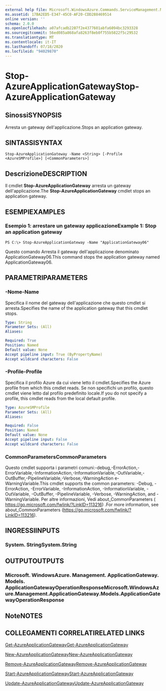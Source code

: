 ```yaml
---
external help file: Microsoft.WindowsAzure.Commands.ServiceManagement.Network.dll-Help.xml
ms.assetid: 17BA2ED5-E347-45C0-AF20-CDD288469514
online version: ''
schema: 2.0.0
ms.openlocfilehash: a07afcadb2207f2e4377601abfa6094bc3293328
ms.sourcegitcommit: 56ed085a868afa8263f8eb0f755b5822f5c29532
ms.translationtype: MT
ms.contentlocale: it-IT
ms.lasthandoff: 07/18/2020
ms.locfileid: "94029870"
---
```

# <span data-ttu-id="74f41-101">Stop-AzureApplicationGateway</span><span class="sxs-lookup"><span data-stu-id="74f41-101">Stop-AzureApplicationGateway</span></span>

## <span data-ttu-id="74f41-102">Sinossi</span><span class="sxs-lookup"><span data-stu-id="74f41-102">SYNOPSIS</span></span>
<span data-ttu-id="74f41-103">Arresta un gateway dell'applicazione.</span><span class="sxs-lookup"><span data-stu-id="74f41-103">Stops an application gateway.</span></span>

## <span data-ttu-id="74f41-104">SINTASSI</span><span class="sxs-lookup"><span data-stu-id="74f41-104">SYNTAX</span></span>

```
Stop-AzureApplicationGateway -Name <String> [-Profile <AzureSMProfile>] [<CommonParameters>]
```

## <span data-ttu-id="74f41-105">Descrizione</span><span class="sxs-lookup"><span data-stu-id="74f41-105">DESCRIPTION</span></span>
<span data-ttu-id="74f41-106">Il cmdlet **Stop-AzureApplicationGateway** arresta un gateway dell'applicazione.</span><span class="sxs-lookup"><span data-stu-id="74f41-106">The **Stop-AzureApplicationGateway** cmdlet stops an application gateway.</span></span>

## <span data-ttu-id="74f41-107">ESEMPI</span><span class="sxs-lookup"><span data-stu-id="74f41-107">EXAMPLES</span></span>

### <span data-ttu-id="74f41-108">Esempio 1: arrestare un gateway applicazione</span><span class="sxs-lookup"><span data-stu-id="74f41-108">Example 1: Stop an application gateway</span></span>
```
PS C:\> Stop-AzureApplicationGateway -Name "ApplicationGateway06"
```

<span data-ttu-id="74f41-109">Questo comando Arresta il gateway dell'applicazione denominato ApplicationGateway06.</span><span class="sxs-lookup"><span data-stu-id="74f41-109">This command stops the application gateway named ApplicationGateway06.</span></span>

## <span data-ttu-id="74f41-110">PARAMETRI</span><span class="sxs-lookup"><span data-stu-id="74f41-110">PARAMETERS</span></span>

### <span data-ttu-id="74f41-111">-Nome</span><span class="sxs-lookup"><span data-stu-id="74f41-111">-Name</span></span>
<span data-ttu-id="74f41-112">Specifica il nome del gateway dell'applicazione che questo cmdlet si arresta.</span><span class="sxs-lookup"><span data-stu-id="74f41-112">Specifies the name of the application gateway that this cmdlet stops.</span></span>

```yaml
Type: String
Parameter Sets: (All)
Aliases: 

Required: True
Position: Named
Default value: None
Accept pipeline input: True (ByPropertyName)
Accept wildcard characters: False
```

### <span data-ttu-id="74f41-113">-Profile</span><span class="sxs-lookup"><span data-stu-id="74f41-113">-Profile</span></span>
<span data-ttu-id="74f41-114">Specifica il profilo Azure da cui viene letto il cmdlet.</span><span class="sxs-lookup"><span data-stu-id="74f41-114">Specifies the Azure profile from which this cmdlet reads.</span></span>
<span data-ttu-id="74f41-115">Se non specifichi un profilo, questo cmdlet viene letto dal profilo predefinito locale.</span><span class="sxs-lookup"><span data-stu-id="74f41-115">If you do not specify a profile, this cmdlet reads from the local default profile.</span></span>

```yaml
Type: AzureSMProfile
Parameter Sets: (All)
Aliases: 

Required: False
Position: Named
Default value: None
Accept pipeline input: False
Accept wildcard characters: False
```

### <span data-ttu-id="74f41-116">CommonParameters</span><span class="sxs-lookup"><span data-stu-id="74f41-116">CommonParameters</span></span>
<span data-ttu-id="74f41-117">Questo cmdlet supporta i parametri comuni:-debug,-ErrorAction,-ErrorVariable,-InformationAction,-InformationVariable,-OutVariable,-OutBuffer,-PipelineVariable,-Verbose,-WarningAction e-WarningVariable.</span><span class="sxs-lookup"><span data-stu-id="74f41-117">This cmdlet supports the common parameters: -Debug, -ErrorAction, -ErrorVariable, -InformationAction, -InformationVariable, -OutVariable, -OutBuffer, -PipelineVariable, -Verbose, -WarningAction, and -WarningVariable.</span></span> <span data-ttu-id="74f41-118">Per altre informazioni, Vedi about_CommonParameters ( https://go.microsoft.com/fwlink/?LinkID=113216) .</span><span class="sxs-lookup"><span data-stu-id="74f41-118">For more information, see about_CommonParameters (https://go.microsoft.com/fwlink/?LinkID=113216).</span></span>

## <span data-ttu-id="74f41-119">INGRESSI</span><span class="sxs-lookup"><span data-stu-id="74f41-119">INPUTS</span></span>

### <span data-ttu-id="74f41-120">System. String</span><span class="sxs-lookup"><span data-stu-id="74f41-120">System.String</span></span>

## <span data-ttu-id="74f41-121">OUTPUT</span><span class="sxs-lookup"><span data-stu-id="74f41-121">OUTPUTS</span></span>

### <span data-ttu-id="74f41-122">Microsoft. WindowsAzure. Management. ApplicationGateway. Models. ApplicationGatewayOperationResponse</span><span class="sxs-lookup"><span data-stu-id="74f41-122">Microsoft.WindowsAzure.Management.ApplicationGateway.Models.ApplicationGatewayOperationResponse</span></span>

## <span data-ttu-id="74f41-123">Note</span><span class="sxs-lookup"><span data-stu-id="74f41-123">NOTES</span></span>

## <span data-ttu-id="74f41-124">COLLEGAMENTI CORRELATI</span><span class="sxs-lookup"><span data-stu-id="74f41-124">RELATED LINKS</span></span>

[<span data-ttu-id="74f41-125">Get-AzureApplicationGateway</span><span class="sxs-lookup"><span data-stu-id="74f41-125">Get-AzureApplicationGateway</span></span>](./Get-AzureApplicationGateway.md)

[<span data-ttu-id="74f41-126">New-AzureApplicationGateway</span><span class="sxs-lookup"><span data-stu-id="74f41-126">New-AzureApplicationGateway</span></span>](./New-AzureApplicationGateway.md)

[<span data-ttu-id="74f41-127">Remove-AzureApplicationGateway</span><span class="sxs-lookup"><span data-stu-id="74f41-127">Remove-AzureApplicationGateway</span></span>](./Remove-AzureApplicationGateway.md)

[<span data-ttu-id="74f41-128">Start-AzureApplicationGateway</span><span class="sxs-lookup"><span data-stu-id="74f41-128">Start-AzureApplicationGateway</span></span>](./Start-AzureApplicationGateway.md)

[<span data-ttu-id="74f41-129">Update-AzureApplicationGateway</span><span class="sxs-lookup"><span data-stu-id="74f41-129">Update-AzureApplicationGateway</span></span>](./Update-AzureApplicationGateway.md)
